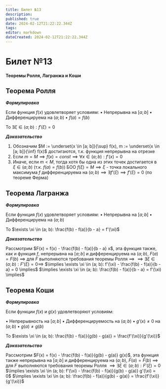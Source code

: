 ```yaml
---
title: Билет №13
description: 
published: true
date: 2024-02-12T21:22:22.344Z
tags: 
editor: markdown
dateCreated: 2024-02-12T21:22:22.344Z
---
```


# Билет №13
#### Теоремы Ролля, Лагранжа и Коши

## Теорема Ролля

***Формулировка***

Если функция $f(x)$ удовлетворяет условиям:
$\bullet$ Непрерывна на $[a; b]$
$\bullet$ Дифференцируема на $(a; b)$
$\bullet$ $f(a) = f(b)$

То $\exists \xi \in (a; b): f'(\xi) = 0$

***Доказательство***

1. Обозначим $M := \underset{x \in [a; b]}{\sup} f(x), m := \underset{x \in [a; b]}{\inf} f(x)$ достигаются, т.к. функция непрерывна на отрезке
2. Если $m = M \implies f(x) = const \implies \forall x \in (a; b): f'(x) = 0$
3. Иначе, если $m < M$, тогда хотя бы одна из этих точек достигается в $\xi \in (a; b)$ (т.к. $f(a) = f(b)$)
	БОО $f(\xi) = M \implies \xi$ - точка локального максимума
	$f$ дифференцируема на $(a; b) \implies \exists f'(\xi) \implies f'(\xi) = 0$ (по теореме Ферма)

## Теорема Лагранжа

***Формулировка***

Если функция $f(x)$ удовлетворяет условиям:
$\bullet$ Непрерывна на $[a; b]$
$\bullet$ Дифференцируема на $(a; b)$

То $\exists \xi \in (a; b): \frac{f(b) - f(a)}{b - a} = f'(\xi)$

***Доказательство***

Рассмотрим $F(x) = f(x) - \frac{f(b) - f(a)}{b - a} x$, эта функция также, как и функция $f$, непрерывна на $[a; b]$ и дифференцируема на $(a; b)$, $F(a) = F(b)$
$\implies$ для $F$ выполняются требования теоремы Ролля $\implies$
$\implies \exists \xi \in (a; b): F'(\xi) = 0 \implies$
$\implies \exists \xi \in (a; b): f'(\xi) - \frac{f(b) - f(a)}{b - a} = 0 \implies$
$\implies \exists \xi \in (a; b): \frac{f(b) - f(a)}{b - a} = f'(\xi) \implies$

## Теорема Коши

***Формулировка***

Если функции $f(x)$ и $g(x)$ удовлетворяют условиям:

$\bullet$ Непрерывность на $[a; b]$
$\bullet$ Дифференцируемость на $(a; b)$
$\bullet$ $g'(x) \ne 0$ на $(a; b)$
$\bullet$ $g(a) \ne g(b)$

То $\exists \xi \in (a; b): \frac{f(b) - f(a)}{g(b) - g(a)} = \frac{f'(\xi)}{g'(\xi)}$

***Доказательство***

Рассмотрим $F(x) = f(x) - \frac{f(b) - f(a)}{g(b) - g(a)} g(x)$, эта функция также непрерывна на $[a; b]$ и дифференцируема на $(a; b)$, $F(a) = F(b)$
$\implies$ для $F$ выполняются требования теоремы Ролля
$\implies \exists \xi \in (a; b): F'(\xi) = 0$
$\implies \exists \xi \in (a; b): f'(\xi) - \frac{f(b) - f(a)}{g(b) - g(a)} g'(\xi) = 0$
$\implies \exists \xi \in (a; b): \frac{f(b) - f(a)}{g(b) - g(a)} = \frac{f'(\xi)}{g'(\xi)}$